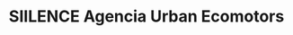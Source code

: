 ---
title: "SIILENCE Agencia Urban Ecomotors"
url: /ciudad-satelite/siilence-agencia-urban-ecomotors/
shop: Motorrad
---